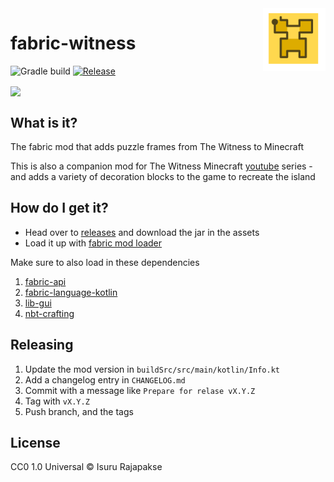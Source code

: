 <img src="src/main/resources/assets/witness/icon.png" align="right" width="100" height="100">

# fabric-witness

![Gradle build](https://github.com/xxfast/fabric-witness/workflows/Gradle%20build/badge.svg)
[![Release](https://img.shields.io/github/v/release/xxfast/fabric-witness.svg?include_prereleases&logo=mojang-studios)](https://github.com/xxfast/fabric-witness/releases)

<img src="https://user-images.githubusercontent.com/13775137/95962402-0e99ce00-0e52-11eb-87a4-a8959bb7aefe.png" align="center">

## What is it?

The fabric mod that adds puzzle frames from The Witness to Minecraft

This is also a companion mod for The Witness Minecraft [youtube](https://www.youtube.com/channel/UCrLikF1yl6dqz0N9OaJlAcA) series - and adds a variety of decoration blocks to the game to recreate the island

## How do I get it?

- Head over to [releases](https://github.com/xxfast/fabric-witness/releases) and download the jar in the assets
- Load it up with [fabric mod loader](https://fabricmc.net/)

Make sure to also load in these dependencies

1. [fabric-api](https://www.curseforge.com/minecraft/mc-mods/fabric-api)
2. [fabric-language-kotlin](https://www.curseforge.com/minecraft/mc-mods/fabric-language-kotlin)
3. [lib-gui](https://github.com/CottonMC/LibGui)
4. [nbt-crafting](https://www.curseforge.com/minecraft/mc-mods/nbt-crafting)

## Releasing

1. Update the mod version in `buildSrc/src/main/kotlin/Info.kt`
2. Add a changelog entry in `CHANGELOG.md`
3. Commit with a message like `Prepare for relase vX.Y.Z`
4. Tag with `vX.Y.Z`
5. Push branch, and the tags

## License

CC0 1.0 Universal © Isuru Rajapakse
